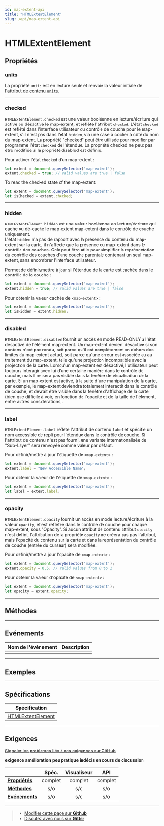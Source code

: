 ```yaml
---
id: map-extent-api
title: "HTMLExtentElement"
slug: /api/map-extent-api
---
```


# HTMLExtentElement

## Propriétés

### units

La propriété `units` est en lecture seule et renvoie la valeur initiale de 
[l'attribut de contenu `units`](../elements/extent/#units).

---

### checked

`HTMLExtentElement.checked` est une valeur booléenne en lecture/écriture qui 
active ou désactive le map-extent, et reflète l'attribut `checked`. L'état 
`checked` est reflété dans l'interface utilisateur du contrôle de couche pour le 
map-extent, s'il n'est pas dans l'état `hidden`, via une case à cocher à côté du 
nom du map-extent.  La propriété "checked" peut être utilisée pour modifier par 
programme l'état `checked` de l'étendue.  La propriété checked ne peut pas être 
modifiée si la propriété disabled est définie.

Pour activer l'état `checked` d'un map-extent :

```js
let extent = document.querySelector('map-extent');
extent.checked = true; // valid values are true | false
```

To read the checked state of the map-extent:

```js
let extent = document.querySelector('map-extent');
let isChecked = extent.checked;
```
---

### hidden

`HTMLExtentElement.hidden` est une valeur booléenne en lecture/écriture qui cache 
ou dé-cache le map-extent map-extent dans le contrôle de couche uniquement.  
L'état `hidden` n'a pas de rapport avec la présence du contenu du map-extent sur 
la carte, il n'affecte que la présence du map-extent dans le contrôle des couches. 
Cela peut être utile pour simplifier la représentation du contrôle des couches 
d'une couche parentale contenant un seul map-extent, sans encombrer l'interface 
utilisateur. 

Permet de définir/mettre à jour si l'étendue de la carte est cachée dans le 
contrôle de la couche :

```js
let extent = document.querySelector('map-extent');
extent.hidden = true; // valid values are true | false
```

Pour obtenir la valeur cachée de `<map-extent>` :

```js
let extent = document.querySelector('map-extent');
let isHidden = extent.hidden;
```
---

### disabled

`HTMLExtentElement.disabled` fournit un accès en mode READ-ONLY à l'état désactivé 
de l'élément map-extent.  Un map-extent devient désactivé si son contenu n'est pas 
rendu, soit parce qu'il est complètement en dehors des limites du map-extent 
actuel, soit parce qu'une erreur est associée au au traitement du map-extent, 
telle qu'une projection incompatible avec la projection de la carte. Lorsqu'un 
map-extent est désactivé, l'utilisateur peut toujours interagir avec lui d'une 
certaine manière dans le contrôle de couche, mais il ne sera pas visible dans la 
fenêtre de visualisation de la carte.  Si un map-extent est activé, à la suite 
d'une manipulation de la carte, par exemple, le map-extent deviendra totalement 
interactif dans le contrôle de couche, et devrait être visible dans la fenêtre 
d'affichage de la carte (bien que difficile à voir, en fonction de l'opacité et 
de la taille de l'élément, entre autres considérations). 

---

### label

`HTMLExtentElement.label` reflète l'attribut de contenu `label` et spécifie un 
nom accessible de repli pour l'étendue dans le contrôle de couche. Si l'attribut 
de contenu  n'est pas fourni, une variante internationalisée de "Sub-Layer" sera 
renvoyée comme valeur par défaut.

Pour définir/mettre à jour l'étiquette de `<map-extent>` :

```js
let extent = document.querySelector('map-extent');
extent.label = "New Accessible Name";
```

Pour obtenir la valeur de l'étiquette de `<map-extent>` :

```js
let extent = document.querySelector('map-extent');
let label = extent.label;
```
---

### opacity

`HTMLExtentElement.opacity` fournit un accès en mode lecture/écriture à la valeur 
`opacity`, et est reflétée dans le contrôle de couche pour chaque map-extent, sous 
"Opacity". Si aucun attribut de contenu attribut `opacity` n'est défini, 
l'attribution de la propriété `opacity` ne créera pas pas l'attribut, mais 
l'opacité  du contenu sur la carte et dans la représentation du contrôle de 
couche (entrée du curseur) sera modifiée.

Pour définir/mettre à jour l'opacité de `<map-extent>` :

```js
let extent = document.querySelector('map-extent');
extent.opacity = 0.5; // valid values from 0 to 1
```

Pour obtenir la valeur d'opacité de `<map-extent>` :

```js
let extent = document.querySelector('map-extent');
let opacity = extent.opacity;
```

---
## Méthodes

---

## Evénements

| Nom de l'événement      	| Description                                          	|
|--------------	|--------------------------------------------------------	|
|  |  |
---

## Exemples

---

## Spécifications

| Spécification                                                |
|--------------------------------------------------------------|
| [HTMLExtentElement](https://maps4html.org/MapML/spec/#dom-htmlextentelement) |

---

## Exigences

[Signaler les problèmes liés à ces exigences sur GitHub](https://github.com/Maps4HTML/HTML-Map-Element-UseCases-Requirements/issues/new?title=-RÉSUMER+LE+PROBLÈME-&body=-DÉCRIRE+LE+PROBLÈME-)

<p><b><span class="requirement">exigence</span>
<span class="enhancement">amélioration</span>
<span class="impractical">peu pratique</span>
<span class="undecided">indécis</span>
<span class="discussion">en cours de discussion</span></b></p>

|  | Spéc. | Visualiseur | API |
|:---------------------------------------------------------------------------------|:------: |:-----: |:---: |
| [**Propriétés**](#propriétés) | complet | complet | complet |
| [**Méthodes**](#méthodes) | s/o | s/o | s/o |
| [**Evénements**](#evénements) | s/o | s/o | s/o |
---

> - [Modifier cette page sur **Github**](https://github.com/Maps4HTML/web-map-doc/edit/main/i18n/fr/docusaurus-plugin-content-docs/current/api/map-extent-api.md)
> - [Discutez avec nous sur **Gitter**](https://gitter.im/Maps4HTML/chat)
